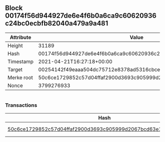 ## Block 00174f56d944927de6e4f6b0a6ca9c60620936c24bc0ecbfb82040a479a9a481

Attribute | Value
--- | ---
Height | 31189
Hash | 00174f56d944927de6e4f6b0a6ca9c60620936c24bc0ecbfb82040a479a9a481
Timestamp | 2021-04-21T16:27:18+00:00
Target | 00254142f49eaaa504dc75712e8378ad5316cbcead634704b3734b6271167cc4
Merke root | 50c6ce1729852c57d04ffaf2900d3693c905999d2067bcd63e1e5bb61a552ae2
Nonce | 3799276933

```

```

### Transactions

Hash | Amount
--- | ---
[50c6ce1729852c57d04ffaf2900d3693c905999d2067bcd63e1e5bb61a552ae2](50c6ce1729852c57d04ffaf2900d3693c905999d2067bcd63e1e5bb61a552ae2.md) | 10.00000000 SKEPTI 
